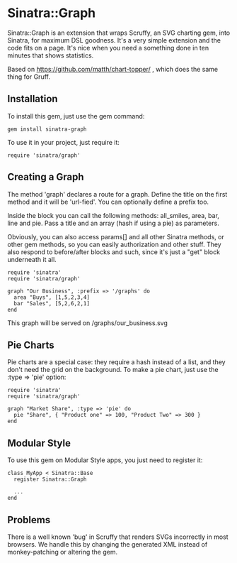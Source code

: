Sinatra::Graph
==============

Sinatra::Graph is an extension that wraps Scruffy, an SVG charting gem, into Sinatra, for maximum DSL goodness. It's a very simple extension and the code fits on a page. It's nice when you need a something done in ten minutes that shows statistics.

Based on https://github.com/matth/chart-topper/ , which does the same thing for Gruff.

## Installation

To install this gem, just use the gem command:

    gem install sinatra-graph

To use it in your project, just require it:

    require 'sinatra/graph'

## Creating a Graph

The method 'graph' declares a route for a graph. Define the title on the first method and it will be 'url-fied'. You can optionally define a prefix too.

Inside the block you can call the following methods: all_smiles, area, bar, line and pie. Pass a title and an array (hash if using a pie) as parameters.

Obviously, you can also access params[] and all other Sinatra methods, or other gem methods, so you can easily authorization and other stuff. They also respond to before/after blocks and such, since it's just a "get" block underneath it all.

    require 'sinatra'
    require 'sinatra/graph'

    graph "Our Business", :prefix => '/graphs' do
      area "Buys", [1,5,2,3,4]
      bar "Sales", [5,2,6,2,1]
    end

This graph will be served on /graphs/our_business.svg

## Pie Charts

Pie charts are a special case: they require a hash instead of a list, and they don't need the grid on the background. To make a pie chart, just use the :type => 'pie' option:

    require 'sinatra'
    require 'sinatra/graph'

    graph "Market Share", :type => 'pie' do
      pie "Share", { "Product one" => 100, "Product Two" => 300 }
    end

## Modular Style

To use this gem on Modular Style apps, you just need to register it:

    class MyApp < Sinatra::Base
      register Sinatra::Graph

      ...
    end

## Problems

There is a well known 'bug' in Scruffy that renders SVGs incorrectly in most browsers. We handle this by changing the generated XML instead of monkey-patching or altering the gem.

